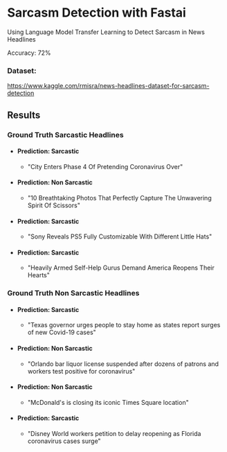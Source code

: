# Sarcasm Detection with Fastai
Using Language Model Transfer Learning to Detect Sarcasm in News Headlines

Accuracy: 72%

### Dataset: 
https://www.kaggle.com/rmisra/news-headlines-dataset-for-sarcasm-detection

## Results
### Ground Truth Sarcastic Headlines
- #### Prediction: Sarcastic 
  - "City Enters Phase 4 Of Pretending Coronavirus Over" 
- #### Prediction: Non Sarcastic 
  - "10 Breathtaking Photos That Perfectly Capture The Unwavering Spirit Of Scissors" 
- #### Prediction: Sarcastic 
  - "Sony Reveals PS5 Fully Customizable With Different Little Hats" 
- #### Prediction: Sarcastic 
  - "Heavily Armed Self-Help Gurus Demand America Reopens Their Hearts" 
  
### Ground Truth Non Sarcastic Headlines
- #### Prediction: Sarcastic 
  - "Texas governor urges people to stay home as states report surges of new Covid-19 cases" 
- #### Prediction: Non Sarcastic 
  - "Orlando bar liquor license suspended after dozens of patrons and workers test positive for coronavirus" 
- #### Prediction: Non Sarcastic 
  - "McDonald's is closing its iconic Times Square location" 
- #### Prediction: Sarcastic 
  - "Disney World workers petition to delay reopening as Florida coronavirus cases surge" 
